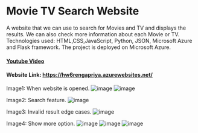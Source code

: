 # Movie TV Search Website

A website that we can use to search for Movies and TV and displays the results. We can also check more information about each Movie or TV. 
Technologies used: HTML,CSS,JavaScript, Python, JSON, Microsoft Azure  and Flask framework.
The project is deployed on Microsoft Azure. 

#### [Youtube Video](https://www.youtube.com/watch?v=gfYvaNHENBk)
#### Website Link: https://hw6rengapriya.azurewebsites.net/

Image1: When website is opened. 
![image](https://user-images.githubusercontent.com/78100992/117194007-6c631880-ad98-11eb-8dbc-c359c25d8bed.png)
![image](https://user-images.githubusercontent.com/78100992/117194106-8ac91400-ad98-11eb-9e29-1a9e701eb8e1.png)

Image2: Search feature.
![image](https://user-images.githubusercontent.com/78100992/117196318-2e1b2880-ad9b-11eb-838c-0f8038d466ba.png)

Image3: Invalid result edge cases. 
![image](https://user-images.githubusercontent.com/78100992/117194297-c82da180-ad98-11eb-9cad-18a03cd03a2b.png)

Image4: Show more option.
![image](https://user-images.githubusercontent.com/78100992/117196131-f9a76c80-ad9a-11eb-872e-138231237e04.png)
![image](https://user-images.githubusercontent.com/78100992/117196146-fdd38a00-ad9a-11eb-83ae-cac1c97fcfca.png)
![image](https://user-images.githubusercontent.com/78100992/117196157-01671100-ad9b-11eb-9c72-d9b0f37de008.png)







